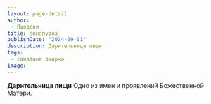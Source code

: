 ```yaml
---
layout: page-detail
author:
 - Яшодеви
title: аннапурна
publishDate: "2024-09-01"
description: Дарительница пищи
tags:
 - санатана дхарма
image: 
---
```


__Дарительница пищи__
Одно из имен и проявлений Божественной Матери.

